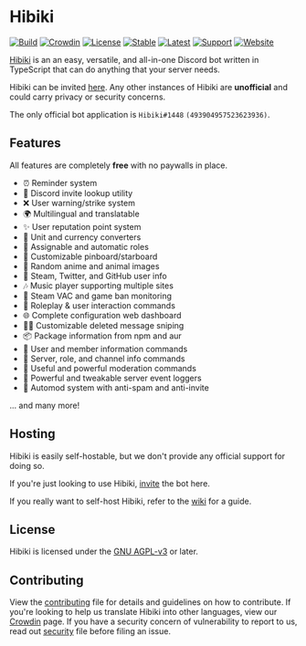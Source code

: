 # Hibiki

[![Build](https://img.shields.io/github/workflow/status/smolespi/Hibiki/Hibiki)][workflow]
[![Crowdin](https://badges.crowdin.net/hibiki/localized.svg)][translation]
[![License](https://img.shields.io/badge/license-AGPL%20v3-orange.svg)][license]
[![Stable](https://img.shields.io/github/v/release/smolespi/hibiki?label=stable)][stable]
[![Latest](https://img.shields.io/github/package-json/v/smolespi/hibiki/next?color=red&label=latest)][latest]
[![Support](https://img.shields.io/discord/620287077778587651?color=purple&label=support)][support]
[![Website](https://img.shields.io/website?down_color=critical&down_message=offline&up_color=green&up_message=online&url=https%3A%2F%2Fhibiki.app)][hibiki]

[Hibiki][hibiki] is an an easy, versatile, and all-in-one Discord bot written in TypeScript that can do anything that your server needs.

Hibiki can be invited [here][invite]. Any other instances of Hibiki are **unofficial** and could carry privacy or security concerns.

The only official bot application is `Hibiki#1448` `(493904957523623936)`.

## Features

All features are completely **free** with no paywalls in place.

- ⏰ Reminder system
- 🔗 Discord invite lookup utility
- ❌ User warning/strike system
- 🌍 Multilingual and translatable
- ✨ User reputation point system
- 💱 Unit and currency converters
- 📃 Assignable and automatic roles
- 📌 Customizable pinboard/starboard
- 🐶 Random anime and animal images
- 👥 Steam, Twitter, and GitHub user info
- 🎶 Music player supporting multiple sites
- 🎯 Steam VAC and game ban monitoring
- 💙 Roleplay & user interaction commands
- 🌐 Complete configuration web dashboard
- 🕵️‍♀️ Customizable deleted message sniping
- 📦 Package information from npm and aur
- 👤 User and member information commands
- 💬 Server, role, and channel info commands
- 🔨 Useful and powerful moderation commands
- 📜 Powerful and tweakable server event loggers
- 🤖 Automod system with anti-spam and anti-invite

... and many more!

## Hosting

Hibiki is easily self-hostable, but we don't provide any official support for doing so.

If you're just looking to use Hibiki, [invite][invite] the bot here.

If you really want to self-host Hibiki, refer to the [wiki][wiki] for a guide.

## License

Hibiki is licensed under the [GNU AGPL-v3][license] or later.

## Contributing

View the [contributing][contributing] file for details and guidelines on how to contribute. If you're looking to help us translate Hibiki into other languages, view our [Crowdin][translating] page. If you have a security concern of vulnerability to report to us, read out [security][security] file before filing an issue.

[hibiki]: https://hibiki.app "Hibiki's official website and dashboard."
[invite]: https://discordapp.com/oauth2/authorize?&client_id=493904957523623936&scope=bot&permissions=506850534 "A Discord invite for the official Hibiki instance."
[wiki]: https://github.com/smolespi/Hibiki/wiki "A guide on how to self-host and configure Hibiki."
[license]: LICENSE "Hibiki is licensed under the GNU AGPLv3 or later."
[contributing]: .github/CONTRIBUTING.md "Contributing guidelines file."
[security]: .github/SECURITY.md "Security guidelines file."
[support]: https://discord.gg/gZEj4sM "A Discord invite to the bot's support server."
[latest]: https://github.com/smolespi/Hibiki/tree/next "The latest bot version (on the next branch)."
[stable]: https://github.com/smolespi/Hibiki/releases/latest "Latest stable GitHub release."
[workflow]: https://github.com/smolespi/Hibiki/actions?query=workflow%3AHibiki "Main GitHub workflow action."
[translating]: https://translate.hibiki.app "Translations are handled by Crowdin."
[translation]: https://translate.hibiki.app/project/hibiki "Progress of translations."
